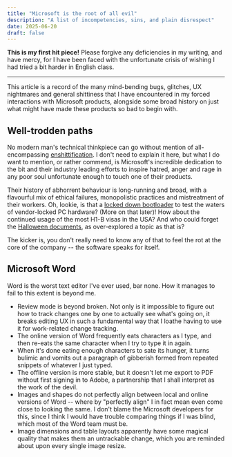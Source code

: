 ```yaml
---
title: "Microsoft is the root of all evil"
description: "A list of incompetencies, sins, and plain disrespect"
date: 2025-06-20
draft: false
---
```


**This is my first hit piece!** Please forgive any deficiencies in my writing, and have mercy, for I have been faced with the unfortunate crisis of wishing I had tried a bit harder in English class.

---

This article is a record of the many mind-bending bugs, glitches, UX nightmares and general shittiness
that I have encountered in my forced interactions with Microsoft products, alongside some broad history on
just what might have made these products so bad to begin with.

## Well-trodden paths
No modern man's technical thinkpiece can go without mention of all-encompassing [enshittification](https://www.abc.net.au/news/2024-11-26/macquarie-dictionary-word-of-the-year-2024/104648884).
I don't need to explain it here, but what I do want to mention, or rather commend, is Microsoft's incredible
dedication to the bit and their industry leading efforts to inspire hatred, anger and rage in any poor soul
unfortunate enough to touch one of their products.

Their history of abhorrent behaviour is long-running and broad, with a flavourful mix of ethical failures,
monopolistic practices and mistreatment of their workers. Oh, lookie, is that a
[locked down bootloader](https://web.archive.org/web/20120725002533/http://www.wired.com/wiredenterprise/2011/09/windows-8-secure-boot-sparks-linux-furor-and-a-microsoft-response)
to test the waters of vendor-locked PC hardware? (More on that later)! How about the continued usage of the most
H1-B visas in the USA? And who could forget the [Halloween documents](https://en.wikipedia.org/wiki/Halloween_documents),
as over-explored a topic as that is?

The kicker is, you don't really need to know any of that to feel the rot at the core of the company -- the
software speaks for itself.

## Microsoft Word
Word is the worst text editor I've ever used, bar none. How it manages to fail to this extent is beyond me.
- Review mode is beyond broken. Not only is it impossible to figure out how to track changes one by one to
actually see what's going on, it breaks editing UX in such a fundamental way that I loathe having to use it
for work-related change tracking.
- The online version of Word frequently eats characters as I type, and then re-eats the same character when
I try to type it in again.
- When it's done eating enough characters to sate its hunger, it turns bulimic and vomits out a paragraph
of gibberish formed from repeated snippets of whatever I just typed.
- The offline version is more stable, but it doesn't let me export to PDF without first signing in to Adobe,
a partnership that I shall interpret as the work of the devil.
- Images and shapes do not perfectly align between local and online versions of Word -- where by "perfectly
align" I in fact mean even come close to looking the same. I don't blame the Microsoft developers for this,
since I think I would have trouble comparing things if I was blind, which most of the Word team must be.
- Image dimensions and table layouts apparently have some magical quality that makes them an untrackable
change, which you are reminded about upon every single image resize.
